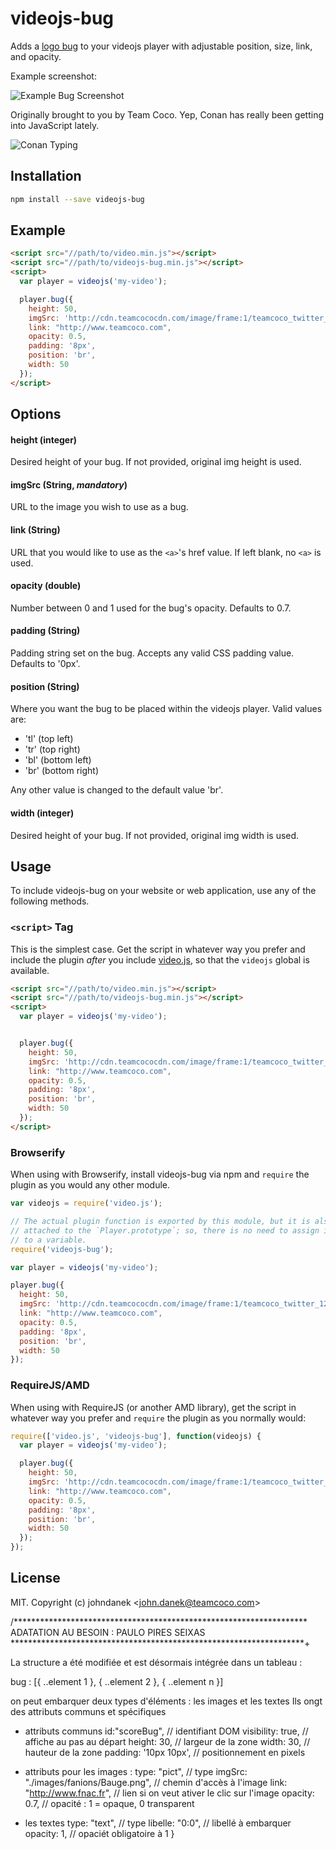 # videojs-bug

Adds a [logo bug](https://en.wikipedia.org/wiki/Digital_on-screen_graphic) to your videojs player with adjustable position, size, link, and opacity.

Example screenshot:

![Example Bug Screenshot](http://cdn.teamcococdn.com/file/screen-shot-2017-02-16-at-6-08-20-pm-58a65b5b2f8c7.png "example bug screenshot")

Originally brought to you by Team Coco. Yep, Conan has really been getting into JavaScript lately.

![Conan Typing](http://cdn.teamcococdn.com/file/ezgif-com-792b779215-58a6465534ac5.gif "Conan Typing")

## Installation

```sh
npm install --save videojs-bug
```

## Example

```html
<script src="//path/to/video.min.js"></script>
<script src="//path/to/videojs-bug.min.js"></script>
<script>
  var player = videojs('my-video');

  player.bug({
    height: 50,
    imgSrc: 'http://cdn.teamcococdn.com/image/frame:1/teamcoco_twitter_128x128.png',
    link: "http://www.teamcoco.com",
    opacity: 0.5,
    padding: '8px',
    position: 'br',
    width: 50
  });
</script>
```

## Options

#### height (integer)
Desired height of your bug. If not provided, original img height is used.

#### imgSrc (String, *mandatory*)
URL to the image you wish to use as a bug.

#### link (String)
URL that you would like to use as the `<a>`'s href value. If left blank, no `<a>` is used.

#### opacity (double)
Number between 0 and 1 used for the bug's opacity. Defaults to 0.7.

#### padding (String)
Padding string set on the bug. Accepts any valid CSS padding value. Defaults to '0px'.

#### position (String)
Where you want the bug to be placed within the videojs player. Valid values are:
 - 'tl' (top left)
 - 'tr' (top right)
 - 'bl' (bottom left)
 - 'br' (bottom right)

Any other value is changed to the default value 'br'.

#### width (integer)
Desired height of your bug. If not provided, original img width is used.

## Usage

To include videojs-bug on your website or web application, use any of the following methods.

### `<script>` Tag

This is the simplest case. Get the script in whatever way you prefer and include the plugin _after_ you include [video.js][videojs], so that the `videojs` global is available.

```html
<script src="//path/to/video.min.js"></script>
<script src="//path/to/videojs-bug.min.js"></script>
<script>
  var player = videojs('my-video');


  player.bug({
    height: 50,
    imgSrc: 'http://cdn.teamcococdn.com/image/frame:1/teamcoco_twitter_128x128.png',
    link: "http://www.teamcoco.com",
    opacity: 0.5,
    padding: '8px',
    position: 'br',
    width: 50
  });
</script>
```

### Browserify

When using with Browserify, install videojs-bug via npm and `require` the plugin as you would any other module.

```js
var videojs = require('video.js');

// The actual plugin function is exported by this module, but it is also
// attached to the `Player.prototype`; so, there is no need to assign it
// to a variable.
require('videojs-bug');

var player = videojs('my-video');

player.bug({
  height: 50,
  imgSrc: 'http://cdn.teamcococdn.com/image/frame:1/teamcoco_twitter_128x128.png',
  link: "http://www.teamcoco.com",
  opacity: 0.5,
  padding: '8px',
  position: 'br',
  width: 50
});
```

### RequireJS/AMD

When using with RequireJS (or another AMD library), get the script in whatever way you prefer and `require` the plugin as you normally would:

```js
require(['video.js', 'videojs-bug'], function(videojs) {
  var player = videojs('my-video');

  player.bug({
    height: 50,
    imgSrc: 'http://cdn.teamcococdn.com/image/frame:1/teamcoco_twitter_128x128.png',
    link: "http://www.teamcoco.com",
    opacity: 0.5,
    padding: '8px',
    position: 'br',
    width: 50
  });
});
```

## License

MIT. Copyright (c) johndanek &lt;john.danek@teamcoco.com&gt;


[videojs]: http://videojs.com/


/*******************************************************************
ADATATION AU BESOIN : PAULO PIRES SEIXAS
*******************************************************************+

La structure a été modifiée et est désormais intégrée dans un tableau :

bug : [{
						..element 1
					}, 
					{
						..element 2
					}, 
					{
						..element n
					}]

on peut embarquer deux types d'éléments : les images et les textes
Ils ongt des attributs communs et spécifiques

- attributs communs
  id:"scoreBug",          // identifiant DOM
  visibility: true,       // affiche au pas au départ
  height: 30,             // largeur de la zone
  width: 30,              // hauteur de la zone
  padding: '10px 10px',	  // positionnement en pixels

- attributs pour les images :
  type: "pict",           // type
  imgSrc: "./images/fanions/Bauge.png",   // chemin d'accès à l'image
  link: "http://www.fnac.fr",   // lien si on veut ativer le clic sur l'image
  opacity: 0.7,           // opacité : 1 = opaque, 0 transparent

- les textes
  type: "text",           // type
  libelle: "0:0",         // libellé à embarquer
  opacity: 1,             // opaciét obligatoire à 1
}